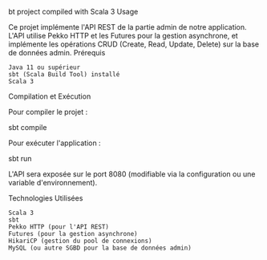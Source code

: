 bt project compiled with Scala 3
Usage

Ce projet implémente l'API REST de la partie admin de notre application. L'API utilise Pekko HTTP et les Futures pour la gestion asynchrone, et implémente les opérations CRUD (Create, Read, Update, Delete) sur la base de données admin.
Prérequis

    Java 11 ou supérieur
    sbt (Scala Build Tool) installé
    Scala 3

Compilation et Exécution

Pour compiler le projet :

sbt compile

Pour exécuter l'application :

sbt run

L'API sera exposée sur le port 8080 (modifiable via la configuration ou une variable d'environnement).

Technologies Utilisées

    Scala 3
    sbt
    Pekko HTTP (pour l'API REST)
    Futures (pour la gestion asynchrone)
    HikariCP (gestion du pool de connexions)
    MySQL (ou autre SGBD pour la base de données admin)

